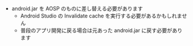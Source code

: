- android.jar を AOSP のものに差し替える必要があります
  - Android Studio の Invalidate cache を実行する必要があるかもしれません
  - 普段のアプリ開発に戻る場合は元あった android.jar に戻す必要があります